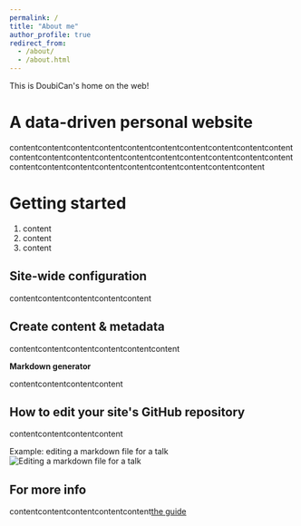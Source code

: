 ```yaml
---
permalink: /
title: "About me"
author_profile: true
redirect_from: 
  - /about/
  - /about.html
---
```


This is DoubiCan's home on the web!

A data-driven personal website
======
contentcontentcontentcontentcontentcontentcontentcontentcontentcontentcontentcontentcontentcontentcontentcontentcontentcontentcontentcontentcontentcontentcontentcontentcontentcontentcontentcontentcontent

Getting started
======
1. content
1. content
1. content

Site-wide configuration
------
contentcontentcontentcontentcontent

Create content & metadata
------
contentcontentcontentcontentcontentcontent

**Markdown generator**

contentcontentcontentcontent

How to edit your site's GitHub repository
------
contentcontentcontentcontent

Example: editing a markdown file for a talk
![Editing a markdown file for a talk](/images/editing-talk.png)

For more info
------
contentcontentcontentcontentcontent[the guide](https://academicpages.github.io/markdown/)

